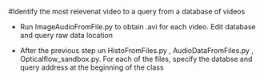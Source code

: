 #Identify the most relevenat video to a query from a database of videos

-   Run ImageAudioFromFile.py to obtain .avi for each video.
    Edit database and query raw data location

-   After the previous step un HistoFromFiles.py , AudioDataFromFiles.py ,
    Opticalflow_sandbox.py.
    For each of the files, specify the databse and query address at the
    beginning of the class
